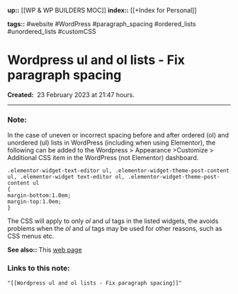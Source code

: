 **up::** [[WP & WP BUILDERS MOC]]
**index::** [[+Index for Personal]]
 

**tags::** #website #WordPress #paragraph_spacing #ordered_lists #unordered_lists #customCSS 

# Wordpress ul and ol lists - Fix paragraph spacing

**Created:**  23 February 2023 at  21:47 hours.

___
### Note:
In the case of uneven or incorrect spacing before and after ordered (ol) and unordered (ul) lists in WordPress (including when using Elementor), the following can be added to the Wordpress > Appearance >Customize > Additional CSS item in the WordPress (not Elementor) dashboard.

```
.elementor-widget-text-editor ul, .elementor-widget-theme-post-content ul, .elementor-widget text-editor ol, .elementor-widget-theme-post-content ul
{
margin-bottom:1.0em;
margin-top:1.0em;
}
```

The CSS will apply to only *ol* and *ul* tags in the listed widgets, the avoids problems when the *ol* and *ul* tags may be used for other reasons, such as CSS menus etc.

**See also::** This [web page](https://geekonheels.com/tutorial/so-you-need-some-space-under-your-bulleted-lists/)

### Links to this note:
```query
"[[Wordpress ul and ol lists - Fix paragraph spacing]]"
```

